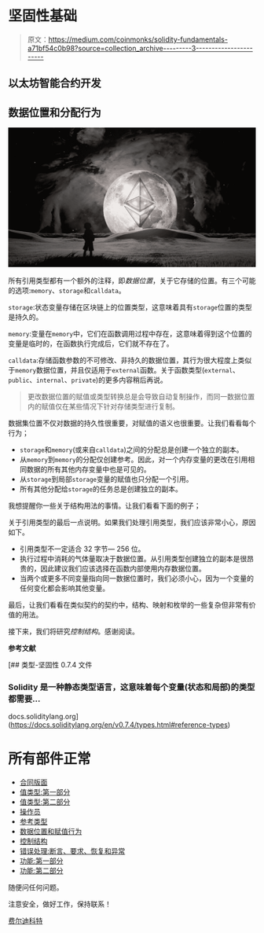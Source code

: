 # 坚固性基础

> 原文：<https://medium.com/coinmonks/solidity-fundamentals-a71bf54c0b98?source=collection_archive---------3----------------------->

## 以太坊智能合约开发

## 数据位置和分配行为

![](img/a0e9c5141fd3d14675ae2b7356a9b700.png)

所有引用类型都有一个额外的注释，即*数据位置*，关于它存储的位置。有三个可能的选项:`memory`、`storage`和`calldata`。

`storage`:状态变量存储在区块链上的位置类型，这意味着具有`storage`位置的类型是持久的。

`memory`:变量在`memory`中，它们在函数调用过程中存在，这意味着得到这个位置的变量是临时的，在函数执行完成后，它们就不存在了。

`calldata`:存储函数参数的不可修改、非持久的数据位置，其行为很大程度上类似于`memory`数据位置，并且仅适用于`external`函数。关于函数类型(`external`、`public`、`internal`、`private`)的更多内容稍后再说。

> 更改数据位置的赋值或类型转换总是会导致自动复制操作，而同一数据位置内的赋值仅在某些情况下针对存储类型进行复制。

数据集位置不仅对数据的持久性很重要，对赋值的语义也很重要。让我们看看每个行为；

*   `storage`和`memory`(或来自`calldata`)之间的分配总是创建一个独立的副本。
*   从`memory`到`memory`的分配仅创建参考。因此，对一个内存变量的更改在引用相同数据的所有其他内存变量中也是可见的。
*   从`storage`到局部`storage`变量的赋值也只分配一个引用。
*   所有其他分配给`storage`的任务总是创建独立的副本。

我想提醒你一些关于结构用法的事情。让我们看看下面的例子；

关于引用类型的最后一点说明。如果我们处理引用类型，我们应该非常小心，原因如下。

*   引用类型不一定适合 32 字节— 256 位。
*   执行过程中消耗的气体量取决于数据位置。从引用类型创建独立的副本是很昂贵的，因此建议我们应该选择在函数内部使用内存数据位置。
*   当两个或更多不同变量指向同一数据位置时，我们必须小心，因为一个变量的任何变化都会影响其他变量。

最后，让我们看看在类似契约的契约中，结构、映射和枚举的一些复杂但非常有价值的用法。

接下来，我们将研究*控制结构*。感谢阅读。

**参考文献**

 [## 类型-坚固性 0.7.4 文件

### Solidity 是一种静态类型语言，这意味着每个变量(状态和局部)的类型都需要…

docs.soliditylang.org](https://docs.soliditylang.org/en/v0.7.4/types.html#reference-types) 

# 所有部件正常

*   [合同版面](https://ferdikurt.medium.com/solidity-fundamentals-88ceb4873064)
*   [值类型:第一部分](https://ferdikurt.medium.com/solidity-fundamentals-ca824a3ac023)
*   [值类型:第二部分](https://ferdikurt.medium.com/solidity-fundamentals-c94460e3be3d)
*   [操作员](/coinmonks/solidity-fundamentals-1fb0e6b3b607)
*   [参考类型](/coinmonks/solidity-fundamentals-e4e4660e16c8)
*   [数据位置和赋值行为](/coinmonks/solidity-fundamentals-a71bf54c0b98)
*   [控制结构](/coinmonks/solidity-fundamentals-1dc2af4b453b)
*   [错误处理:断言、要求、恢复和异常](/coinmonks/solidity-fundamentals-a95bb6c8ba2a)
*   [功能:第一部分](/coinmonks/solidity-fundamentals-d2216be1c2c3)
*   [功能:第二部分](https://ferdikurt.medium.com/solidity-fundamentals-functions-a7e3d38c1fe5)

随便问任何问题。

注意安全，做好工作，保持联系！

[费尔迪科特](https://www.linkedin.com/in/ferdi-kurt-8b910b164/)